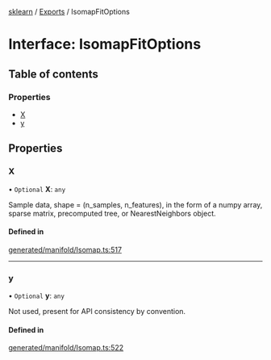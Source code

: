 [sklearn](../readme.md) / [Exports](../modules.md) / IsomapFitOptions

# Interface: IsomapFitOptions

## Table of contents

### Properties

- [X](IsomapFitOptions.md#x)
- [y](IsomapFitOptions.md#y)

## Properties

### X

• `Optional` **X**: `any`

Sample data, shape = (n\_samples, n\_features), in the form of a numpy array, sparse matrix, precomputed tree, or NearestNeighbors object.

#### Defined in

[generated/manifold/Isomap.ts:517](https://github.com/transitive-bullshit/scikit-learn-ts/blob/367336a/packages/sklearn/src/generated/manifold/Isomap.ts#L517)

___

### y

• `Optional` **y**: `any`

Not used, present for API consistency by convention.

#### Defined in

[generated/manifold/Isomap.ts:522](https://github.com/transitive-bullshit/scikit-learn-ts/blob/367336a/packages/sklearn/src/generated/manifold/Isomap.ts#L522)
